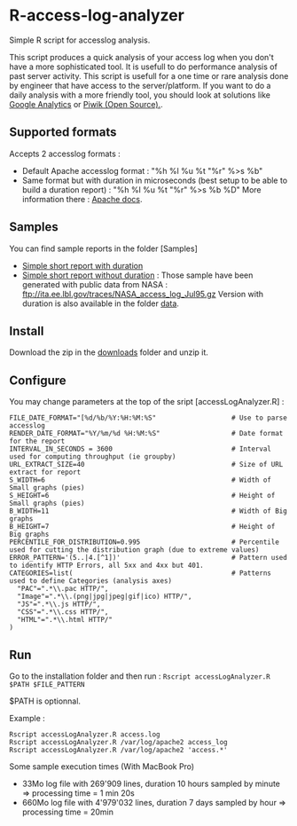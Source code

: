 R-access-log-analyzer
=====================

Simple R script for accesslog analysis.

This script produces a quick analysis of your access log when you don't have a more sophisticated tool.
It is usefull to do performance analysis of past server activity.
This script is usefull for a one time or rare analysis done by engineer that
have access to the server/platform. 
If you want to do a daily analysis with a more friendly tool, you should look
at solutions like [Google Analytics](http://analytics.google.com/) or [Piwik (Open Source).](http://piwik.org/).

## Supported formats
Accepts 2 accesslog formats : 
* Default Apache accesslog format : "%h %l %u %t \"%r\" %>s %b"
* Same format but with duration in microseconds (best setup to be able to
  build a duration report) : "%h %l %u %t \"%r\" %>s %b %D"
More information there : [Apache docs](http://httpd.apache.org/docs/2.2/logs.html#accesslog).

## Samples
You can find sample reports in the folder [Samples]
* [Simple short report with duration](Samples/analyseSampleDuration.html)
* [Simple short report without duration](Samples/analyseSampleNoDuration.html) :
Those sample have been generated with public data from NASA : ftp://ita.ee.lbl.gov/traces/NASA_access_log_Jul95.gz
Version with duration is also available in the folder [data](data/NASA_log_samples.zip).

## Install
Download the zip in the [downloads](downloads) folder and unzip it.

## Configure
You may change parameters at the top of the sript [accessLogAnalyzer.R] :
```
FILE_DATE_FORMAT="[%d/%b/%Y:%H:%M:%S"                   # Use to parse accesslog
RENDER_DATE_FORMAT="%Y/%m/%d %H:%M:%S"                  # Date format for the report 
INTERVAL_IN_SECONDS = 3600                              # Interval used for computing throughput (ie groupby)
URL_EXTRACT_SIZE=40                                     # Size of URL extract for report
S_WIDTH=6                                               # Width of Small graphs (pies)
S_HEIGHT=6                                              # Height of Small graphs (pies)
B_WIDTH=11                                              # Width of Big graphs 
B_HEIGHT=7                                              # Height of Big graphs
PERCENTILE_FOR_DISTRIBUTION=0.995                       # Percentile used for cutting the distribution graph (due to extreme values)
ERROR_PATTERN='(5..|4.[^1])'                            # Pattern used to identify HTTP Errors, all 5xx and 4xx but 401.
CATEGORIES=list(                                        # Patterns used to define Categories (analysis axes)
  "PAC"=".*\\.pac HTTP/",
  "Image"=".*\\.(png|jpg|jpeg|gif|ico) HTTP/",
  "JS"=".*\\.js HTTP/",
  "CSS"=".*\\.css HTTP/",
  "HTML"=".*\\.html HTTP/"
)
```




## Run
Go to the installation folder and then run :
```Rscript accessLogAnalyzer.R $PATH $FILE_PATTERN```

$PATH is optionnal.

Example :
```
Rscript accessLogAnalyzer.R access.log
Rscript accessLogAnalyzer.R /var/log/apache2 access_log
Rscript accessLogAnalyzer.R /var/log/apache2 'access.*'
```

Some sample execution times (With MacBook Pro)
* 33Mo log file with 269'909 lines, duration 10 hours sampled by minute => processing time = 1 min 20s
* 660Mo log file with 4'979'032 lines, duration 7 days sampled by hour => processing time = 20min
